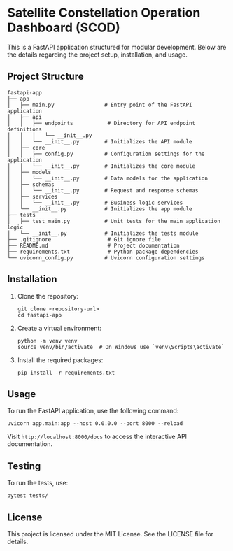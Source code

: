 # Satellite Constellation Operation Dashboard (SCOD)

This is a FastAPI application structured for modular development. Below are the details regarding the project setup, installation, and usage.

## Project Structure

```
fastapi-app
├── app
│   ├── main.py                # Entry point of the FastAPI application
│   ├── api
│   │   ├── endpoints           # Directory for API endpoint definitions
│   │   │   └── __init__.py
│   │   └── __init__.py        # Initializes the API module
│   ├── core
│   │   ├── config.py          # Configuration settings for the application
│   │   └── __init__.py        # Initializes the core module
│   ├── models
│   │   └── __init__.py        # Data models for the application
│   ├── schemas
│   │   └── __init__.py        # Request and response schemas
│   ├── services
│   │   └── __init__.py        # Business logic services
│   └── __init__.py            # Initializes the app module
├── tests
│   ├── test_main.py           # Unit tests for the main application logic
│   └── __init__.py            # Initializes the tests module
├── .gitignore                  # Git ignore file
├── README.md                   # Project documentation
├── requirements.txt            # Python package dependencies
└── uvicorn_config.py          # Uvicorn configuration settings
```

## Installation

1. Clone the repository:
   ```
   git clone <repository-url>
   cd fastapi-app
   ```

2. Create a virtual environment:
   ```
   python -m venv venv
   source venv/bin/activate  # On Windows use `venv\Scripts\activate`
   ```

3. Install the required packages:
   ```
   pip install -r requirements.txt
   ```

## Usage

To run the FastAPI application, use the following command:
```
uvicorn app.main:app --host 0.0.0.0 --port 8000 --reload
```

Visit `http://localhost:8000/docs` to access the interactive API documentation.

## Testing

To run the tests, use:
```
pytest tests/
```

## License

This project is licensed under the MIT License. See the LICENSE file for details.

